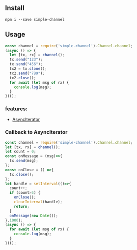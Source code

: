 ## Install
```
npm i --save simple-channel
```
## Usage
```javascript
const channel = require('simple-channel').Channel.channel;
(async () => {
  let [tx, rx] = channel();
  tx.send("123");
  tx.send("456");
  tx2 = tx.clone();
  tx2.send("789");
  tx2.close();
  for await (let msg of rx) {
    console.log(msg);
  }
})();
```
### features:
* [AsyncIterator](https://developer.mozilla.org/en-US/docs/Web/JavaScript/Reference/Global_Objects/Symbol/asyncIterator)

### Callback to AsyncIterator

```javascript
const channel = require('simple-channel').Channel.channel;
let [tx, rx] = channel();
let count = 0;
const onMessage = (msg)=>{
  tx.send(msg);
};
const onClose = () =>{
  tx.close();
};
let handle = setInterval(()=>{
  count++;
  if (count>5) {
    onClose();
    clearInterval(handle);
    return;
  }
  onMessage(new Date());
},1000);
(async () => {
  for await (let msg of rx) {
    console.log(msg);
  }
})();
```